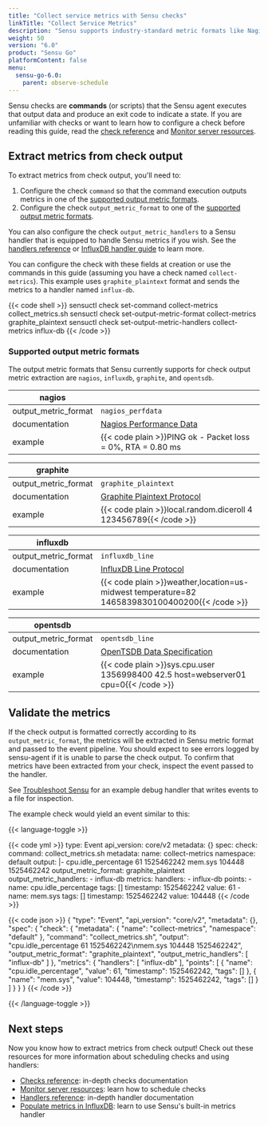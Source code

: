 ```yaml
---
title: "Collect service metrics with Sensu checks"
linkTitle: "Collect Service Metrics"
description: "Sensu supports industry-standard metric formats like Nagios Performance Data, Graphite Plaintext Protocol, InfluxDB Line Protocol, and OpenTSDB Data Specification. Read this guide to collect metrics with Sensu."
weight: 50
version: "6.0"
product: "Sensu Go"
platformContent: false
menu:
  sensu-go-6.0:
    parent: observe-schedule
---
```


Sensu checks are **commands** (or scripts) that the Sensu agent executes that output data and produce an exit code to indicate a state.
If you are unfamiliar with checks or want to learn how to configure a check before reading this guide, read the [check reference][1] and [Monitor server resources][2].

## Extract metrics from check output

To extract metrics from check output, you'll need to:

1. Configure the check `command` so that the command execution outputs metrics in one of the [supported output metric formats][3].
2. Configure the check `output_metric_format` to one of the [supported output metric formats][3].

You can also configure the check `output_metric_handlers` to a Sensu handler that is equipped to handle Sensu metrics if you wish. See the [handlers reference][4] or [InfluxDB handler guide][5] to learn more.

You can configure the check with these fields at creation or use the commands in this guide (assuming you have a check named `collect-metrics`).
This example uses `graphite_plaintext` format and sends the metrics to a handler named `influx-db`.

{{< code shell >}}
sensuctl check set-command collect-metrics collect_metrics.sh
sensuctl check set-output-metric-format collect-metrics graphite_plaintext
sensuctl check set-output-metric-handlers collect-metrics influx-db
{{< /code >}}

### Supported output metric formats

The output metric formats that Sensu currently supports for check output metric extraction are `nagios`, `influxdb`, `graphite`, and `opentsdb`.

|nagios              |      |
---------------------|------
output_metric_format | `nagios_perfdata`
documentation        | [Nagios Performance Data][6]
example              | {{< code plain >}}PING ok - Packet loss = 0%, RTA = 0.80 ms | percent_packet_loss=0, rta=0.80{{< /code >}}

|graphite            |      |
---------------------|------
output_metric_format | `graphite_plaintext`
documentation        | [Graphite Plaintext Protocol][7]
example              | {{< code plain >}}local.random.diceroll 4 123456789{{< /code >}}

|influxdb            |      |
---------------------|------
output_metric_format | `influxdb_line`
documentation        | [InfluxDB Line Protocol][8]
example              | {{< code plain >}}weather,location=us-midwest temperature=82 1465839830100400200{{< /code >}}

|opentsdb            |      |
---------------------|------
output_metric_format | `opentsdb_line`
documentation        | [OpenTSDB Data Specification][9]
example              | {{< code plain >}}sys.cpu.user 1356998400 42.5 host=webserver01 cpu=0{{< /code >}}

## Validate the metrics

If the check output is formatted correctly according to its `output_metric_format`, the metrics will be extracted in Sensu metric format and passed to the event pipeline.
You should expect to see errors logged by sensu-agent if it is unable to parse the check output.
To confirm that metrics have been extracted from your check, inspect the event passed to the handler.

See [Troubleshoot Sensu][10] for an example debug handler that writes events to a file for inspection.

The example check would yield an event similar to this:

{{< language-toggle >}}

{{< code yml >}}
type: Event
api_version: core/v2
metadata: {}
spec:
  check:
    command: collect_metrics.sh
    metadata:
      name: collect-metrics
      namespace: default
    output: |-
      cpu.idle_percentage 61 1525462242
      mem.sys 104448 1525462242
    output_metric_format: graphite_plaintext
    output_metric_handlers:
    - influx-db
  metrics:
    handlers:
    - influx-db
    points:
    - name: cpu.idle_percentage
      tags: []
      timestamp: 1525462242
      value: 61
    - name: mem.sys
      tags: []
      timestamp: 1525462242
      value: 104448
{{< /code >}}

{{< code json >}}
{
  "type": "Event",
  "api_version": "core/v2",
  "metadata": {},
  "spec": {
    "check": {
      "metadata": {
        "name": "collect-metrics",
        "namespace": "default"
      },
      "command": "collect_metrics.sh",
      "output": "cpu.idle_percentage 61 1525462242\nmem.sys 104448 1525462242",
      "output_metric_format": "graphite_plaintext",
      "output_metric_handlers": [
        "influx-db"
      ]
    },
    "metrics": {
      "handlers": [
        "influx-db"
      ],
      "points": [
        {
          "name": "cpu.idle_percentage",
          "value": 61,
          "timestamp": 1525462242,
          "tags": []
        },
        {
          "name": "mem.sys",
          "value": 104448,
          "timestamp": 1525462242,
          "tags": []
        }
      ]
    }
  }
}
{{< /code >}}

{{< /language-toggle >}}

## Next steps

Now you know how to extract metrics from check output!
Check out these resources for more information about scheduling checks and using handlers:

* [Checks reference][1]: in-depth checks documentation
* [Monitor server resources][2]: learn how to schedule checks
* [Handlers reference][4]: in-depth handler documentation
* [Populate metrics in InfluxDB][5]: learn to use Sensu's built-in metrics handler

[1]: ../checks/
[2]: ../monitor-server-resources/
[3]: #supported-output-metric-formats
[4]: ../../observe-process/handlers/
[5]: ../../observe-process/populate-metrics-influxdb/
[6]: https://assets.nagios.com/downloads/nagioscore/docs/nagioscore/3/en/perfdata.html
[7]: http://graphite.readthedocs.io/en/latest/feeding-carbon.html#the-plaintext-protocol
[8]: https://docs.influxdata.com/influxdb/v1.4/write_protocols/line_protocol_tutorial/#measurement
[9]: http://opentsdb.net/docs/build/html/user_guide/writing/index.html#data-specification
[10]: ../../../operations/maintain-sensu/troubleshoot#handlers-and-event-filters
